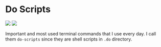 # Do Scripts

![](https://img.shields.io/badge/lang-shell-green)
![](https://img.shields.io/badge/type-script-darkgreen)

Important and most used terminal commands that I use every day. I call them ```do-scripts``` since
they are shell scripts in ```.do``` directory.
